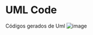 # UML Code
Códigos gerados de Uml
![image](https://github.com/Miguel-Silva44/UML-code/assets/125134252/d6fe3f79-52ca-4f81-ac7e-7caa22b56d06)


